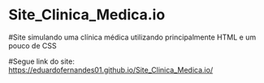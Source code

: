 # Site_Clinica_Medica.io
#Site simulando uma clínica médica utilizando principalmente HTML e um pouco de CSS

#Segue link do site: https://eduardofernandes01.github.io/Site_Clinica_Medica.io/
